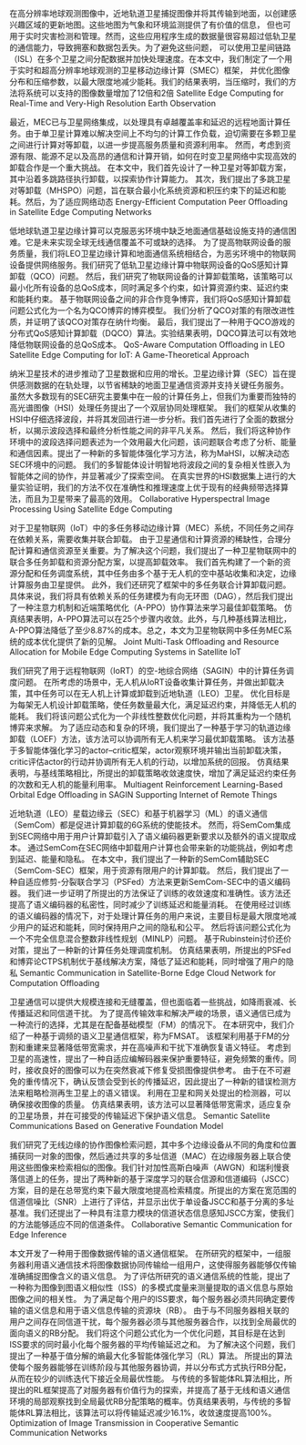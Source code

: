 在高分辨率地球观测图像中，近地轨道卫星捕捉图像并将其传输到地面，以创建感兴趣区域的更新地图。这些地图为气象和环境监测提供了有价值的信息，
但也可用于实时灾害检测和管理。然而，这些应用程序生成的数据量很容易超过低轨卫星的通信能力，导致拥塞和数据包丢失。为了避免这些问题，
可以使用卫星间链路（ISL）在多个卫星之间分配数据并加快处理速度。在本文中，我们制定了一个用于实时和超高分辨率地球观测的卫星移动边缘计算（SMEC）框架，
并优化图像分布和压缩参数，以最大限度地减少能耗。我们的结果表明，当压缩时，我们的方法将系统可以支持的图像数量增加了12倍和2倍
Satellite Edge Computing for Real-Time and Very-High Resolution Earth Observation

最近，MEC已与卫星网络集成，以处理具有卓越覆盖率和延迟的远程地面计算任务。由于单卫星计算难以解决空间上不均匀的计算工作负载，迫切需要在多颗卫星之间进行计算对等卸载，以进一步提高服务质量和资源利用率。
然而，考虑到资源有限、能源不足以及高昂的通信和计算开销，如何在时变卫星网络中实现高效的卸载合作是一个重大挑战。
在本文中，我们首先设计了一种卫星对等卸载方案，其中沿着多跳路径执行卸载，以探索协作计算能力。
其次，我们提出了多跳卫星对等卸载（MHSPO）问题，旨在联合最小化系统资源和积压约束下的延迟和能耗。然后，为了适应网络动态
Energy-Efficient Computation Peer Offloading in Satellite Edge Computing Networks

低地球轨道卫星边缘计算可以克服恶劣环境中缺乏地面通信基础设施支持的通信困难。它是未来实现全球无线通信覆盖不可或缺的选择。
为了提高物联网设备的服务质量，我们将LEO卫星边缘计算和地面通信系统相结合，为恶劣环境中的物联网设备提供网络服务。我们研究了低轨卫星边缘计算中物联网设备的QoS感知计算卸载（QCO）问题。
然后，我们研究了物联网设备的计算卸载策略，该策略可以最小化所有设备的总QoS成本，同时满足多个约束，如计算资源约束、延迟约束和能耗约束。
基于物联网设备之间的非合作竞争博弈，我们将QoS感知计算卸载问题公式化为一个名为QCO博弈的博弈模型。
我们分析了QCO对策的有限改进性质，并证明了该QCO对策存在纳什均衡。
最后，我们提出了一种用于QCO游戏的分布式QoS感知计算卸载（DQCO）算法。实验结果表明，DQCO算法可以有效地降低物联网设备的总QoS成本。
QoS-Aware Computation Offloading in LEO Satellite Edge Computing for IoT: A Game-Theoretical Approach

纳米卫星技术的进步推动了卫星数据和应用的增长。卫星边缘计算（SEC）旨在提供感测数据的在轨处理，以节省稀缺的地面卫星通信资源并支持关键任务服务。
虽然大多数现有的SEC研究主要集中在一般的计算任务上，但我们为重要而独特的高光谱图像（HSI）处理任务提出了一个双层协同处理框架。
我们的框架从收集的HSI中仔细选择波段，并将其发回进行进一步分析。我们首先进行了全面的数据分析，以揭示波段选择和最终分析性能之间的非平凡关系。
然后，我们将这种协作环境中的波段选择问题表述为一个效用最大化问题，该问题联合考虑了分析、能量和通信因素。提出了一种新的多智能体强化学习方法，称为MaHSI，以解决动态SEC环境中的问题。
我们的多智能体设计明智地将波段之间的复杂相关性嵌入为智能体之间的协作，并显著减少了探索空间。
在真实世界的HSI数据集上进行的大量实验证明，我们的方法不仅在准确性和推理速度上优于现有的经典频带选择算法，而且为卫星带来了最高的效用。
Collaborative Hyperspectral Image Processing Using Satellite Edge Computing

对于卫星物联网（IoT）中的多任务移动边缘计算（MEC）系统，不同任务之间存在依赖关系，需要收集并联合卸载。
由于卫星通信和计算资源的稀缺性，合理分配计算和通信资源至关重要。为了解决这个问题，我们提出了一种卫星物联网中的联合多任务卸载和资源分配方案，以提高卸载效率。
我们首先构建了一个新的资源分配和任务调度系统，其中任务由多个基于无人机的空中基站收集和决定，边缘计算服务由卫星提供。
此外，我们还研究了框架中的多任务联合计算卸载问题。具体来说，我们将具有依赖关系的任务建模为有向无环图（DAG），然后我们提出了一种注意力机制和近端策略优化（A-PPO）协作算法来学习最佳卸载策略。
仿真结果表明，A-PPO算法可以在25个步骤内收敛。此外，与几种基线算法相比，A-PPO算法降低了至少8.87%的成本。总之，本文为卫星物联网中多任务MEC系统的成本优化提供了新的见解。
Joint Multi-Task Offloading and Resource Allocation for Mobile Edge Computing Systems in Satellite IoT

我们研究了用于远程物联网（IoRT）的空-地综合网络（SAGIN）中的计算任务调度问题。
在所考虑的场景中，无人机从IoRT设备收集计算任务，并做出卸载决策，其中任务可以在无人机上计算或卸载到近地轨道（LEO）卫星。
优化目标是为每架无人机设计卸载策略，使任务数量最大化，满足延迟约束，并降低无人机的能耗。
我们将该问题公式化为一个非线性整数优化问题，并将其重构为一个随机博弈来求解。
为了适应动态和复杂的环境，我们提出了一种基于学习的轨道边缘卸载（LOEF）方法，该方法可以协调所有无人机来学习最优卸载策略。
该方法基于多智能体强化学习的actor–critic框架，actor观察环境并输出当前卸载决策，critic评估actor的行动并协调所有无人机的行动，以增加系统的回报。
仿真结果表明，与基线策略相比，所提出的卸载策略收敛速度快，增加了满足延迟约束任务的次数和无人机的能量利用率。
Multiagent Reinforcement Learning-Based Orbital Edge Offloading in SAGIN Supporting Internet of Remote Things

近地轨道（LEO）星载边缘云（SEC）和基于机器学习（ML）的语义通信（SemCom）都是促进计算卸载的6G系统的使能技术。
然而，将SemCom集成到SEC网络中用于用户计算卸载引入了语义编码器更新要求以及额外的语义提取成本。
通过SemCom在SEC网络中卸载用户计算也会带来新的功能挑战，例如考虑到延迟、能量和隐私。
在本文中，我们提出了一种新的SemCom辅助SEC（SemCom-SEC）框架，用于资源有限用户的计算卸载。
然后，我们提出了一种自适应修剪-分裂联合学习（PSFed）方法来更新SemCom-SEC中的语义编码器。
我们进一步证明了所提出的方法保证了训练的收敛速度和准确性。该方法还提高了语义编码器的私密性，同时减少了训练延迟和能量消耗。
在使用经过训练的语义编码器的情况下，对于处理计算任务的用户来说，主要目标是最大限度地减少用户的延迟和能耗，同时保持用户之间的隐私和公平。
然后将该问题公式化为一个不完全信息混合整数非线性规划（MINLP）问题。
基于Rubinstein讨价还价对策，提出了一种新的计算任务处理调度机制。
仿真结果表明，所提出的PSFed和博弈论CTPS机制优于基线解决方案，降低了延迟和能耗，同时增强了用户的隐私
Semantic Communication in Satellite-Borne Edge Cloud Network for Computation Offloading

卫星通信可以提供大规模连接和无缝覆盖，但也面临着一些挑战，如降雨衰减、长传播延迟和同信道干扰。
为了提高传输效率和解决严峻的场景，语义通信已成为一种流行的选择，尤其是在配备基础模型（FM）的情况下。
在本研究中，我们介绍了一种基于调频的语义卫星通信框架，称为FMSAT。
该框架利用基于FM的分割和重建来显著降低带宽需求，并在高噪声和干扰下准确恢复语义特征。
考虑到卫星的高速性，提出了一种自适应编解码器来保护重要特征，避免频繁的重传。同时，接收良好的图像可以为在突然衰减下修复受损图像提供参考。
由于在不可避免的重传情况下，确认反馈会受到长的传播延迟，因此提出了一种新的错误检测方法来粗略检测再生卫星上的语义错误。
利用在卫星和网关处提出的检测器，可以确保接收图像的质量。
仿真结果表明，该方法可以显著降低带宽需求，适应复杂的卫星场景，并在可接受的传输延迟下保护语义信息。
Semantic Satellite Communications Based on Generative Foundation Model

我们研究了无线边缘的协作图像检索问题，其中多个边缘设备从不同的角度和位置捕获同一对象的图像，然后通过共享的多址信道（MAC）在边缘服务器上联合使用这些图像来检索相似的图像。我们针对加性高斯白噪声（AWGN）和瑞利慢衰落信道上的任务，提出了两种新的基于深度学习的联合信源和信道编码（JSCC）方案，目的是在总带宽约束下最大限度地提高检索精度。所提出的方案在宽范围的信道信噪比（SNR）上进行了评估，并显示出优于单设备JSCC和基于分离的多址基准。我们还提出了一种具有注意力模块的信道状态信息感知JSCC方案，使我们的方法能够适应不同的信道条件。
Collaborative Semantic Communication for Edge Inference

本文开发了一种用于图像数据传输的语义通信框架。
在所研究的框架中，一组服务器利用语义通信技术将图像数据协同传输给一组用户，这使得服务器能够仅传输准确捕捉图像含义的语义信息。
为了评估所研究的语义通信系统的性能，提出了一种称为图像到图语义相似性（ISS）的多模式度量来测量提取的语义信息与原始图像之间的相关性。
为了满足每个用户的ISS要求，每个服务器必须共同确定要传输的语义信息和用于语义信息传输的资源块（RB）。
由于与不同服务器相关联的用户之间存在同信道干扰，每个服务器必须与其他服务器合作，以找到全局最优的面向语义的RB分配。
我们将这个问题公式化为一个优化问题，其目标是在达到ISS要求的同时最小化每个服务器的平均传输延迟之和。
为了解决这个问题，我们提出了一种基于值分解的熵最大化多智能体强化学习（RL）算法。
所提出的算法使每个服务器能够在训练阶段与其他服务器协调，并以分布式方式执行RB分配，从而在较少的训练迭代下接近全局最优性能。
与传统的多智能体RL算法相比，所提出的RL框架提高了对服务器有价值行为的探索，并提高了基于无线和语义通信环境的局部观察找到全局最优RB分配策略的概率。仿真结果表明，与传统的多智能体RL算法相比，该算法可以将传输延迟减少16.1%，收敛速度提高100%。
Optimization of Image Transmission in Cooperative Semantic Communication Networks
